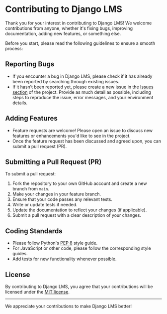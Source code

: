 # Contributing to Django LMS

Thank you for your interest in contributing to Django LMS! We welcome contributions from anyone, whether it's fixing bugs, improving documentation, adding new features, or something else.

Before you start, please read the following guidelines to ensure a smooth process:

## Reporting Bugs

- If you encounter a bug in Django LMS, please check if it has already been reported by searching through existing issues.
- If it hasn’t been reported yet, please create a new issue in the [Issues section](https://github.com/your-repo/issues) of the project. Provide as much detail as possible, including steps to reproduce the issue, error messages, and your environment details.

## Adding Features

- Feature requests are welcome! Please open an issue to discuss new features or enhancements you'd like to see in the project.
- Once the feature request has been discussed and agreed upon, you can submit a pull request (PR).

## Submitting a Pull Request (PR)

To submit a pull request:

1. Fork the repository to your own GitHub account and create a new branch from `main`.
2. Make your changes in your feature branch.
3. Ensure that your code passes any relevant tests.
4. Write or update tests if needed.
5. Update the documentation to reflect your changes (if applicable).
6. Submit a pull request with a clear description of your changes.

## Coding Standards

- Please follow Python's [PEP 8](https://www.python.org/dev/peps/pep-0008/) style guide.
- For JavaScript or other code, please follow the corresponding style guides.
- Add tests for new functionality whenever possible.

## License

By contributing to Django LMS, you agree that your contributions will be licensed under the [MIT license](LICENSE).

---

We appreciate your contributions to make Django LMS better!

